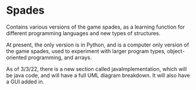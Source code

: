 # Spades
Contains various versions of the game spades, as a learning function for different programming languages and new types of structures.

At present, the only version is in Python, and is a computer only version of the game spades, used to experiment with larger program types, object-oriented programming, and arrays.

As of 3/3/22, there is a new section called javaImplementation, which will be java code, and will have a full UML diagram breakdown. It will also have a GUI added in.
